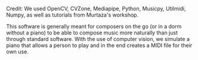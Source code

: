 Credit: We used OpenCV, CVZone, Mediapipe, Python, Musicpy, Utilmidi, Numpy, as well as tutorials from Murtaza's workshop.

This software is generally meant for composers on the go (or in a dorm without a piano) to be able to compose music more naturally than just through standard software. With the use of computer vision, we simulate a piano that allows a person to play and in the end creates a MIDI file for their own use.
